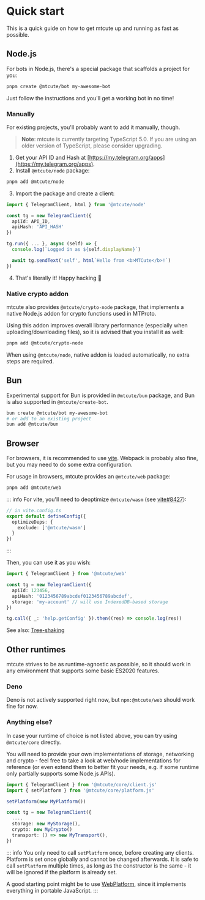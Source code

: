 # Quick start

This is a quick guide on how to get mtcute up and running as fast as possible.

## Node.js

For bots in Node.js, there's a special package that scaffolds a project for you:

```bash
pnpm create @mtcute/bot my-awesome-bot
```

Just follow the instructions and you'll get a working bot in no time!

### Manually

For existing projects, you'll probably want to add it manually, though.

> **Note**: mtcute is currently targeting TypeScript 5.0. 
> If you are using an older version of TypeScript, please consider upgrading.

1. Get your API ID and Hash at
   [https://my.telegram.org/apps](https://my.telegram.org/apps).
2. Install `@mtcute/node` package:

```bash
pnpm add @mtcute/node
```

3. Import the package and create a client:

```ts
import { TelegramClient, html } from '@mtcute/node'

const tg = new TelegramClient({
  apiId: API_ID,
  apiHash: 'API_HASH'
})

tg.run({ ... }, async (self) => {
  console.log(`Logged in as ${self.displayName}`)

  await tg.sendText('self', html`Hello from <b>MTCute</b>!`)
})
```
4. That's literally it! Happy hacking 🚀

### Native crypto addon
mtcute also provides `@mtcute/crypto-node` package, that implements
a native Node.js addon for crypto functions used in MTProto.

Using this addon improves overall library performance (especially when uploading/downloading files), 
so it is advised that you install it as well:

```bash
pnpm add @mtcute/crypto-node
```

When using `@mtcute/node`, native addon is loaded automatically,
no extra steps are required.

## Bun

Experimental support for Bun is provided in `@mtcute/bun` package, and
Bun is also supported in `@mtcute/create-bot`.

```bash
bun create @mtcute/bot my-awesome-bot
# or add to an existing project
bun add @mtcute/bun
```

## Browser

For browsers, it is recommended to use [vite](https://vitejs.dev). 
Webpack is probably also fine, but you may need to do some extra configuration.

For usage in browsers, mtcute provides an `@mtcute/web` package:

```bash
pnpm add @mtcute/web
```

::: info
For vite, you'll need to deoptimize `@mtcute/wasm` (see [vite#8427](https://github.com/vitejs/vite/issues/8427)):
```ts
// in vite.config.ts
export default defineConfig({
  optimizeDeps: {
    exclude: ['@mtcute/wasm']
  }
})
```
:::

Then, you can use it as you wish:

```ts
import { TelegramClient } from '@mtcute/web'

const tg = new TelegramClient({
  apiId: 123456,
  apiHash: '0123456789abcdef0123456789abcdef',
  storage: 'my-account' // will use IndexedDB-based storage
})

tg.call({ _: 'help.getConfig' }).then((res) => console.log(res))
```

See also: [Tree-shaking](/guide/advanced/treeshaking.md)

## Other runtimes

mtcute strives to be as runtime-agnostic as possible, so it should work in any environment that supports 
some basic ES2020 features.

### Deno

Deno is not actively supported right now, but `npm:@mtcute/web` should work fine for now.

### Anything else?

In case your runtime of choice is not listed above, you can try using `@mtcute/core` directly.

You will need to provide your own implementations of storage, networking and crypto - feel free to take a 
look at web/node implementations for reference (or even extend them to better fit your needs, e.g. if some runtime
only partially supports some Node.js APIs).

```ts
import { TelegramClient } from '@mtcute/core/client.js'
import { setPlatform } from '@mtcute/core/platform.js'

setPlatform(new MyPlatform())

const tg = new TelegramClient({
  ...,
  storage: new MyStorage(),
  crypto: new MyCrypto()
  transport: () => new MyTransport(),
})
```

::: info 
You only need to call `setPlatform` once, before creating any clients. 
Platform is set once globally and cannot be changed afterwards.
It is safe to call `setPlatform` multiple times, as long as the constructor is the same - it will be ignored if the platform is already set.

A good starting point might be to use [WebPlatform](https://ref.mtcute.dev/classes/_mtcute_web.WebPlatform.html),
since it implements everything in portable JavaScript.
:::